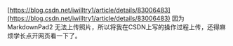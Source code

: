 [https://blog.csdn.net/iwilltry1/article/details/83006483](https://blog.csdn.net/iwilltry1/article/details/83006483)
 因为MarkdownPad2 无法上传照片，所以将我在CSDN上写的操作过程上传，还得麻烦学长点开网页看一下了。